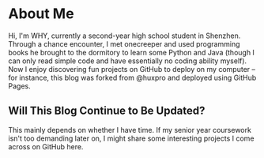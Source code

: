 # About Me
Hi, I'm WHY, currently a second-year high school student in Shenzhen. Through a chance encounter, I met onecreeper and used programming books he brought to the dormitory to learn some Python and Java (though I can only read simple code and have essentially no coding ability myself). Now I enjoy discovering fun projects on GitHub to deploy on my computer – for instance, this blog was forked from @huxpro and deployed using GitHub Pages.

## Will This Blog Continue to Be Updated?
This mainly depends on whether I have time. If my senior year coursework isn't too demanding later on, I might share some interesting projects I come across on GitHub here.